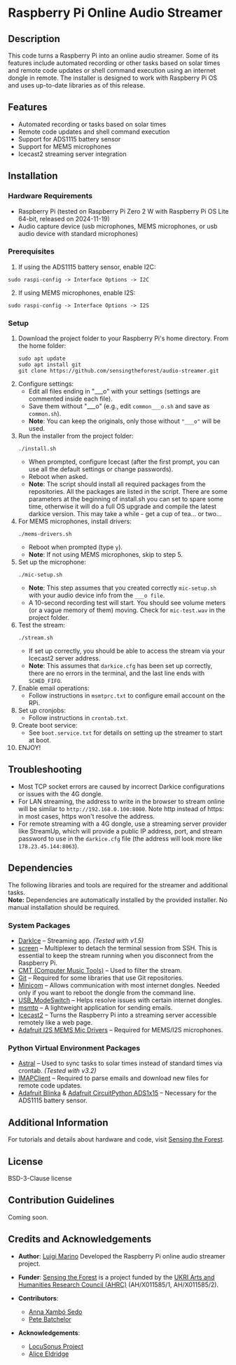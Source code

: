 # Raspberry Pi Online Audio Streamer

## Description

This code turns a Raspberry Pi into an online audio streamer. Some of its features include automated recording or other tasks based on solar times and remote code updates or shell command execution using an internet dongle in remote. The installer is designed to work with Raspberry Pi OS and uses up-to-date libraries as of this release.

## Features

* Automated recording or tasks based on solar times
* Remote code updates and shell command execution
* Support for ADS1115 battery sensor
* Support for MEMS microphones
* Icecast2 streaming server integration

## Installation

### Hardware Requirements

* Raspberry Pi (tested on Raspberry Pi Zero 2 W with Raspberry Pi OS Lite 64-bit, released on 2024-11-19)
* Audio capture device (usb microphones, MEMS microphones, or usb audio device with standard microphones)

### Prerequisites

1. If using the ADS1115 battery sensor, enable I2C:

```
sudo raspi-config -> Interface Options -> I2C
```
2. If using MEMS microphones, enable I2S:

```
sudo raspi-config -> Interface Options -> I2S
```
### Setup

1. Download the project folder to your Raspberry Pi's home directory. From the home folder:
   ```
   sudo apt update
   sudo apt install git
   git clone https://github.com/sensingtheforest/audio-streamer.git
   ```
2. Configure settings:
    * Edit all files ending in "___o" with your settings (settings are commented inside each file).
    * Save them without "___o" (e.g., edit `common___o.sh` and save as `common.sh`).
    * **Note**: You can keep the originals, only those without `"___o"` will be used.
3. Run the installer from the project folder:
    ```
    ./install.sh
    ```
    * When prompted, configure Icecast (after the first prompt, you can use all the default settings or change passwords).
    * Reboot when asked.
    * **Note**: The script should install all required packages from the repositories. All the packages are listed in the script. There are some parameters at the beginning of install.sh you can set to spare some time, otherwise it will do a full OS upgrade and compile the latest darkice version. This may take a while - get a cup of tea... or two... 
4. For MEMS microphones, install drivers:
    ```
    ./mems-drivers.sh
    ```
    * Reboot when prompted (type `y`).
    * **Note**: If not using MEMS microphones, skip to step 5. 
5. Set up the microphone:
    ```
    ./mic-setup.sh
    ```
    * **Note**: This step assumes that you created correctly `mic-setup.sh` with your audio device info from the `___o file`.
    * A 10-second recording test will start. You should see volume meters (or a vague memory of them) moving. Check for `mic-test.wav` in the project folder. 
6. Test the stream:
    ```
    ./stream.sh
    ```
    * If set up correctly, you should be able to access the stream via your Icecast2 server address.
    * **Note**: This assumes that `darkice.cfg` has been set up correctly, there are no errors in the terminal, and the last line ends with `SCHED_FIFO`.
7. Enable email operations:
    * Follow instructions in `msmtprc.txt` to configure email account on the RPi.
8. Set up cronjobs:
    * Follow instructions in `crontab.txt`. 
9. Create boot service:
    * See `boot.service.txt` for details on setting up the streamer to start at boot.
10. ENJOY!

## Troubleshooting

* Most TCP socket errors are caused by incorrect Darkice configurations or issues with the 4G dongle.
* For LAN streaming, the address to write in the browser to stream online will be similar to `http://192.168.0.100:8000`. Note http instead of https: in most cases, https won't resolve the address.
* For remote streaming with a 4G dongle, use a streaming server provider like StreamUp, which will provide a public IP address, port, and stream password to use in the `darkice.cfg` file (the address will look more like `178.23.45.144:8063`).

## Dependencies

The following libraries and tools are required for the streamer and additional tasks.  
**Note:** Dependencies are automatically installed by the provided installer. No manual installation should be required.  


### System Packages
- [DarkIce](http://www.darkice.org/) – Streaming app. *(Tested with v1.5)*  
- [screen](https://www.gnu.org/software/screen/) – Multiplexer to detach the terminal session from SSH. This is essential to keep the stream running when you disconnect from the Raspberry Pi.  
- [CMT (Computer Music Tools)](https://packages.debian.org/sid/cmt) – Used to filter the stream.  
- [Git](https://git-scm.com/) – Required for some libraries that use Git repositories.  
- [Minicom](https://linux.die.net/man/1/minicom) – Allows communication with most internet dongles. Needed only if you want to reboot the dongle from the command line.  
- [USB_ModeSwitch](http://www.draisberghof.de/usb_modeswitch/) – Helps resolve issues with certain internet dongles.  
- [msmtp](https://marlam.de/msmtp/) – A lightweight application for sending emails.  
- [Icecast2](https://icecast.org/) – Turns the Raspberry Pi into a streaming server accessible remotely like a web page.  
- [Adafruit I2S MEMS Mic Drivers](https://github.com/adafruit/Raspberry-Pi-Installer-Scripts/tree/main/i2s_mic_module) – Required for MEMS/I2S microphones.

### Python Virtual Environment Packages  
- [Astral](https://pypi.org/project/astral/) – Used to sync tasks to solar times instead of standard times via crontab. *(Tested with v3.2)*  
- [IMAPClient](https://pypi.org/project/IMAPClient/) – Required to parse emails and download new files for remote code updates.  
- [Adafruit Blinka](https://github.com/adafruit/Adafruit_Blinka) & [Adafruit CircuitPython ADS1x15](https://github.com/adafruit/Adafruit_CircuitPython_ADS1x15) – Necessary for the ADS1115 battery sensor.  



## Additional Information

For tutorials and details about hardware and code, visit [Sensing the Forest](https://sensingtheforest.github.io).

## License

BSD-3-Clause license

## Contribution Guidelines

Coming soon.

## Credits and Acknowledgements

* **Author**: [Luigi Marino](https://github.com/luigimarino)
Developed the Raspberry Pi online audio streamer project.

* **Funder**:
[Sensing the Forest](https://sensingtheforest.github.io/) is a project funded by the [UKRI Arts and Humanities Research Council (AHRC)](https://www.ukri.org/councils/ahrc/) (AH/X011585/1, AH/X011585/2).

* **Contributors**:
  - [Anna Xambó Sedo](https://github.com/axambo) 
  - [Pete Batchelor](https://peterb.dmu.ac.uk/)

* **Acknowledgements**:
  - [LocuSonus Project](https://locusonus.org)
  - [Alice Eldridge](https://profiles.sussex.ac.uk/p127749-alice-eldridge)
